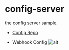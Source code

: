 # config-server
the config server sample.

- [Config Repo](https://github.com/check321/config-repo)

- Webhook Config 
![alt](http://image.check321.net/qn/20180721/Fmj67SnzrYIGMbsD2uMR-6pH7Azs.png)

